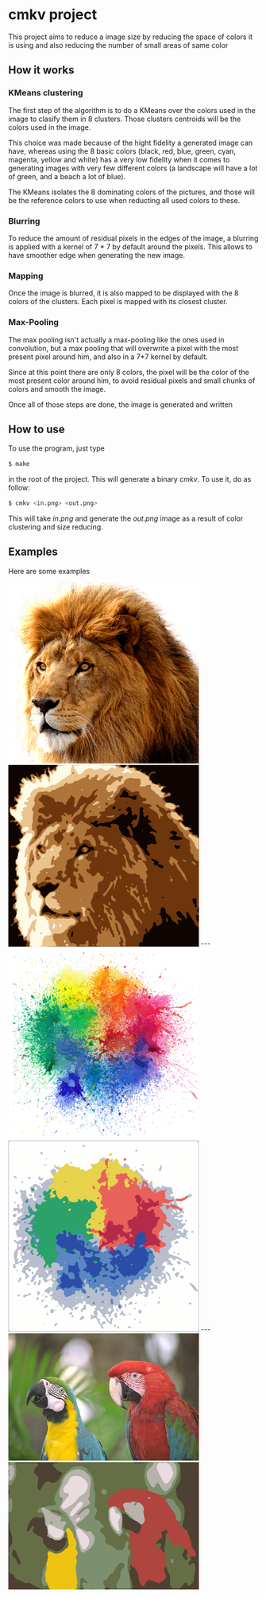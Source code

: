 # cmkv project

This project aims to reduce a image size by reducing the space of colors it is using and also reducing the number of small areas of same color

## How it works

### KMeans clustering

The first step of the algorithm is to do a KMeans over the colors used in the image to clasify them in 8 clusters. Those clusters centroids will be the colors used in the image.

This choice was made because of the hight fidelity a generated image can have, whereas using the 8 basic colors (black, red, blue, green, cyan, magenta, yellow and white) has a very low fidelity when it comes to generating images with very few different colors (a landscape will have a lot of green, and a beach a lot of blue).

The KMeans isolates the 8 dominating colors of the pictures, and those will be the reference colors to use when reducting all used colors to these.

### Blurring

To reduce the amount of residual pixels in the edges of the image, a blurring is applied with a kernel of 7 * 7 by default around the pixels. This allows to have smoother edge when generating the new image.

### Mapping

Once the image is blurred, it is also mapped to be displayed with the 8 colors of the clusters. Each pixel is mapped with its closest cluster.

### Max-Pooling

The max pooling isn't actually a max-pooling like the ones used in convolution, but a max pooling that will overwrite a pixel with the most present pixel around him, and also in a 7*7 kernel by default.

Since at this point there are only 8 colors, the pixel will be the color of the most present color around him, to avoid residual pixels and small chunks of colors and smooth the image.


Once all of those steps are done, the image is generated and written

## How to use

To use the program, just type

```bash
$ make
```
in the root of the project. This will generate a binary _cmkv_.
To use it, do as follow:

```bash
$ cmkv <in.png> <out.png>
```

This will take _in.png_ and generate the _out.png_ image as a result of color clustering and size reducing.

## Examples

Here are some examples

<img src="doc/lion.png" width="384"/>
<img src="doc/lion_out.png" width="384"/>
---
<img src="doc/smoke.png" width="384"/>
<img src="doc/smoke_out.png" width="384"/>
---
<img src="doc/parrots.png" width="384"/>
<img src="doc/parrots_out.png" width="384"/>